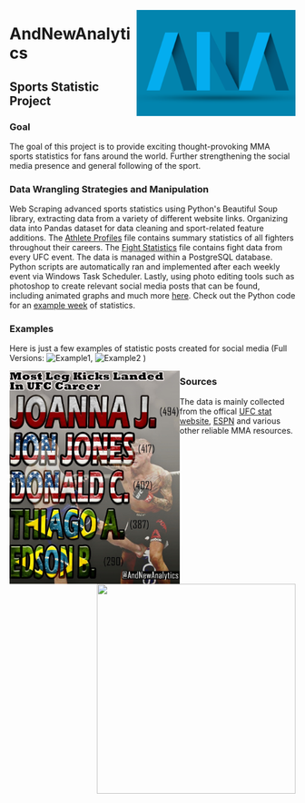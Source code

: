 <a href="https://www.instagram.com/andnewanalytics/?hl=en"> <img align="right" width="280px" src="https://github.com/brock-r/SportsAnalytics-/blob/master/AndNewAnalytics/newlogo2.png"> </a>

# AndNewAnalytics 

## Sports Statistic Project

### Goal 

The goal of this project is to provide exciting thought-provoking MMA sports statistics for fans around the world. Further strengthening the social media presence and general following of the sport.

### Data Wrangling Strategies and Manipulation

Web Scraping advanced sports statistics using Python's Beautiful Soup library, extracting data from a variety of different website links. Organizing data into Pandas dataset for data cleaning and sport-related feature additions. The [Athlete Profiles]( https://github.com/brock-r/SportsAnalytics-/blob/master/AndNewAnalytics/Athlete%20Profiles.ipynb) file contains summary statistics of all fighters throughout their careers. The [Fight Statistics](https://github.com/brock-r/SportsAnalytics-/blob/master/AndNewAnalytics/Fight%20Stats.ipynb) file contains fight data from every UFC event. The data is managed within a PostgreSQL database. Python scripts are automatically ran and implemented after each weekly event via Windows Task Scheduler. Lastly, using photo editing tools such as photoshop to create relevant social media posts that can be found, including animated graphs and much more [here]( https://www.instagram.com/andnewanalytics/). Check out the Python code for an [example week](https://github.com/brock-r/SportsAnalytics-/blob/master/AndNewAnalytics/Example%20Week.ipynb) of statistics.

### Examples

Here is just a few examples of statistic posts created for social media (Full Versions: ![Example1](https://www.instagram.com/p/CEXZQ7PJoSi/), ![Example2](https://www.instagram.com/p/CGGSZ1_pw-6/) )

<a href="https://www.instagram.com/p/CEXZQ7PJoSi/"> <img align="left" width="300px" src="https://github.com/brock-r/SportsAnalytics-/blob/master/Example1.jpg"> </a>
<img align="right" src="https://thumbs.gfycat.com/MelodicVeneratedHorseshoebat-size_restricted.gif" width="350px" height="370px" />














### Sources

The data is mainly collected from the offical [UFC stat website](http://www.ufcstats.com), [ESPN]( https://www.espn.com/mma/) and various other reliable MMA resources.
